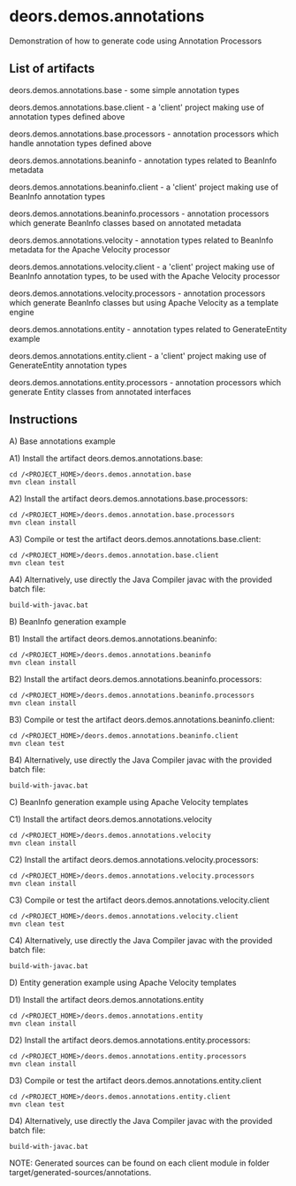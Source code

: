 deors.demos.annotations
=======================

Demonstration of how to generate code using Annotation Processors

List of artifacts
-----------------

deors.demos.annotations.base - some simple annotation types

deors.demos.annotations.base.client - a 'client' project making use of annotation types defined above

deors.demos.annotations.base.processors - annotation processors which handle annotation types defined above

deors.demos.annotations.beaninfo - annotation types related to BeanInfo metadata

deors.demos.annotations.beaninfo.client - a 'client' project making use of BeanInfo annotation types

deors.demos.annotations.beaninfo.processors - annotation processors which generate BeanInfo classes based on annotated metadata

deors.demos.annotations.velocity - annotation types related to BeanInfo metadata for the Apache Velocity processor

deors.demos.annotations.velocity.client - a 'client' project making use of BeanInfo annotation types, to be used with the Apache Velocity processor

deors.demos.annotations.velocity.processors - annotation processors which generate BeanInfo classes but using Apache Velocity as a template engine

deors.demos.annotations.entity - annotation types related to GenerateEntity example

deors.demos.annotations.entity.client - a 'client' project making use of GenerateEntity annotation types

deors.demos.annotations.entity.processors - annotation processors which generate Entity classes from annotated interfaces


Instructions
------------

A) Base annotations example

A1) Install the artifact deors.demos.annotations.base:

    cd /<PROJECT_HOME>/deors.demos.annotation.base
    mvn clean install

A2) Install the artifact deors.demos.annotations.base.processors:

    cd /<PROJECT_HOME>/deors.demos.annotation.base.processors
    mvn clean install

A3) Compile or test the artifact deors.demos.annotations.base.client:

    cd /<PROJECT_HOME>/deors.demos.annotation.base.client
    mvn clean test

A4) Alternatively, use directly the Java Compiler javac with the provided batch file:

    build-with-javac.bat

B) BeanInfo generation example

B1) Install the artifact deors.demos.annotations.beaninfo:

    cd /<PROJECT_HOME>/deors.demos.annotations.beaninfo
    mvn clean install

B2) Install the artifact deors.demos.annotations.beaninfo.processors:

    cd /<PROJECT_HOME>/deors.demos.annotations.beaninfo.processors
    mvn clean install

B3) Compile or test the artifact deors.demos.annotations.beaninfo.client:

    cd /<PROJECT_HOME>/deors.demos.annotations.beaninfo.client
    mvn clean test

B4) Alternatively, use directly the Java Compiler javac with the provided batch file:

    build-with-javac.bat

C) BeanInfo generation example using Apache Velocity templates

C1) Install the artifact deors.demos.annotations.velocity

    cd /<PROJECT_HOME>/deors.demos.annotations.velocity
    mvn clean install

C2) Install the artifact deors.demos.annotations.velocity.processors:

    cd /<PROJECT_HOME>/deors.demos.annotations.velocity.processors
    mvn clean install

C3) Compile or test the artifact deors.demos.annotations.velocity.client

    cd /<PROJECT_HOME>/deors.demos.annotations.velocity.client
    mvn clean test

C4) Alternatively, use directly the Java Compiler javac with the provided batch file:

    build-with-javac.bat

D) Entity generation example using Apache Velocity templates

D1) Install the artifact deors.demos.annotations.entity

    cd /<PROJECT_HOME>/deors.demos.annotations.entity
    mvn clean install

D2) Install the artifact deors.demos.annotations.entity.processors:

    cd /<PROJECT_HOME>/deors.demos.annotations.entity.processors
    mvn clean install

D3) Compile or test the artifact deors.demos.annotations.entity.client

    cd /<PROJECT_HOME>/deors.demos.annotations.entity.client
    mvn clean test

D4) Alternatively, use directly the Java Compiler javac with the provided batch file:

    build-with-javac.bat


NOTE: Generated sources can be found on each client module in folder target/generated-sources/annotations.
